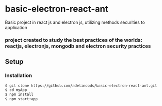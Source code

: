 # basic-electron-react-ant
Basic project in react js and electron js, utilizing methods securities to application
### project created to study the best practices of the worlds: reactjs, electronjs, mongodb and electron security practices

## Setup

### Installation

```bash
$ git clone https://github.com/adelinopds/basic-electron-react-ant.git myApp
$ cd myApp
$ npm install
$ npm start:app
```
